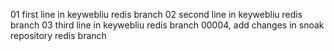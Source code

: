 01 first line in keywebliu redis branch
02 second line in keywebliu redis branch
03 third line in keywebliu redis branch
00004, add changes in snoak repository redis branch
